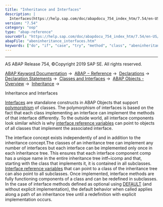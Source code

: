 ```yaml
---
title: "Inheritance and Interfaces"
description: |
  Interfaces(https://help.sap.com/doc/abapdocu_754_index_htm/7.54/en-US/abeninterfac.htm) are standalone constructs in ABAP Objects that support polymorphism(https://help.sap.com/doc/abapdocu_754_index_htm/7.54/en-US/abenpolymorphism_glosry.htm 'Glossary Entry') of classes. The polymorphism of int
version: "7.54"
category: "oop"
type: "abap-reference"
sourceUrl: "https://help.sap.com/doc/abapdocu_754_index_htm/7.54/en-US/abeninheritance_interfaces.htm"
abapFile: "abeninheritance_interfaces.htm"
keywords: ["do", "if", "case", "try", "method", "class", "abeninheritance", "interfaces"]
---
```


* * *

AS ABAP Release 754, ©Copyright 2019 SAP SE. All rights reserved.

[ABAP Keyword Documentation](https://help.sap.com/doc/abapdocu_754_index_htm/7.54/en-US/abenabap.htm) →  [ABAP − Reference](https://help.sap.com/doc/abapdocu_754_index_htm/7.54/en-US/abenabap_reference.htm) →  [Declarations](https://help.sap.com/doc/abapdocu_754_index_htm/7.54/en-US/abendeclarations.htm) →  [Declaration Statements](https://help.sap.com/doc/abapdocu_754_index_htm/7.54/en-US/abenabap_declarations.htm) →  [Classes and Interfaces](https://help.sap.com/doc/abapdocu_754_index_htm/7.54/en-US/abenclasses_and_interfaces.htm) →  [ABAP Objects - Overview](https://help.sap.com/doc/abapdocu_754_index_htm/7.54/en-US/abenabap_objects_oview.htm) →  [Inheritance](https://help.sap.com/doc/abapdocu_754_index_htm/7.54/en-US/abeninheritance.htm) → 

Inheritance and Interfaces

[Interfaces](https://help.sap.com/doc/abapdocu_754_index_htm/7.54/en-US/abeninterfac.htm) are standalone constructs in ABAP Objects that support [polymorphism](https://help.sap.com/doc/abapdocu_754_index_htm/7.54/en-US/abenpolymorphism_glosry.htm "Glossary Entry") of classes. The polymorphism of interfaces is based on the fact that each class implementing an interface can implement the methods of that interface differently. To the outside world, all interface components look similar which is why [interface reference variables](https://help.sap.com/doc/abapdocu_754_index_htm/7.54/en-US/abeninterface_ref_variable_glosry.htm "Glossary Entry") can point to objects of all classes that implement the associated interface.

The interface concept exists independently of and in addition to the inheritance concept.The classes of an inheritance tree can implement any number of interfaces but each interface can be implemented only once in each inheritance tree. This ensures that each interface component comp has a unique name in the entire inheritance tree intf~icomp and that, starting with the class that implements it, it is contained in all subclasses. [Interface reference variables](https://help.sap.com/doc/abapdocu_754_index_htm/7.54/en-US/abeninterface_ref_variable_glosry.htm "Glossary Entry") that can point to a class of the inheritance tree can also point to all subclasses. Once implemented, interface methods are fully functioning components of a class and can be redefined in subclasses. In the case of interface methods defined as optional using [DEFAULT](https://help.sap.com/doc/abapdocu_754_index_htm/7.54/en-US/abapmethods_default.htm) (and without explicit implementation), the default behavior when called applies along a path of an inheritance tree until a redefinition with explicit implementation occurs.